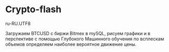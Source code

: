 # Crypto-flash
ru-RU.UTF8

Загружаем BTCUSD с биржи Bitmex в mySQL, рисуем графики и в перспективе с помощью Глубокого Машинного обучения по всплескам объемов определяем наиболее вероятное движение цены.<br>
